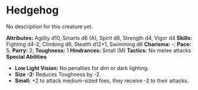 # Hedgehog

No description for this creature yet.

**Attributes:** Agility d10, Smarts d6 (A), Spirit d8, Strength d4,
Vigor d4
**Skills:** Fighting d4-2, Climbing d6, Stealth d12+1, Swimming d6
**Charisma:** -; **Pace:** 5; **Parry:** 2; **Toughness:** 1
**Hindrances:** Small (M)
**Tactics:** No melee attacks
**Special Abilities**

- **Low Light Vision:** No penalties for dim or dark lighting.
- **Size -2:** Reduces Toughness by -2.
- **Small:** +2 to attack medium-sized foes, they receive -2 to their
attacks.
